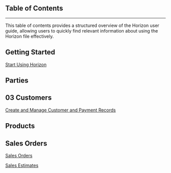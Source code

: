 ## Table of Contents
_____
This table of contents provides a structured overview of the Horizon user guide, allowing users to quickly find relevant information about using the Horizon file effectively.


## Getting Started

[Start Using Horizon](https://github.com/Fx-Professional-Services/HorizonDocs/blob/sales_order/Horizon%20User%20Guide/01%20Start%20Using%20Horizon/Start%20Using%20Horizon.md)

## Parties

## 03 Customers

[Create and Manage Customer and Payment Records](https://github.com/Fx-Professional-Services/HorizonDocs/blob/sales_order/Horizon%20User%20Guide/03%20Customers/Create%20and%20Manage%20Customer%20and%20Payment%20Records.md)

## Products

## Sales Orders

[Sales Orders](https://github.com/Fx-Professional-Services/HorizonDocs/blob/sales_order/Horizon%20User%20Guide/05%20Sales%20Order/Sales%20Order.md)

[Sales Estimates](https://github.com/Fx-Professional-Services/HorizonDocs/blob/sales_order/Horizon%20User%20Guide/05%20Sales%20Order/Sales%20Estimate.md)
